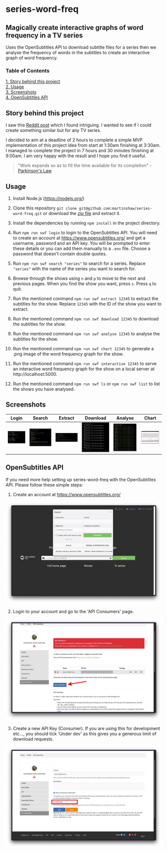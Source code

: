 # series-word-freq

## Magically create interactive graphs of word frequency in a TV series

Uses the OpenSubtitles API to download subtitle files for a series then we analyse the frequency of words in the subtitles to create an interactive graph of word frequency.

### Table of Contents
[ 1. Story behind this project](#story-behind-this-project)  
[ 2. Usage](#usage)  
[ 3. Screenshots](#screenshots)  
[ 4. OpenSubtitles API](#opensubtitles-api)

## Story behind this project

I saw this [Reddit post](https://old.reddit.com/r/SeveranceAppleTVPlus/comments/1ijju2m/data_visualizing_who_talks_when_by_episode/) which I found intriguing. I wanted to see if I could create something similar but for any TV series.

I decided to aim at a deadline of 2 hours to complete a simple MVP implementation of this project idea from start at 1:30am finishing at 3:30am. I managed to complete the project in 7 hours and 30 minutes finishing at 9:00am. I am very happy with the result and I hope you find it useful.

> "Work expands so as to fill the time available for its completion" - [Parkinson's Law](https://en.wikipedia.org/wiki/Parkinson%27s_law)

## Usage

1. Install Node.js (https://nodejs.org/)

2. Clone this repository `git clone git@github.com:martinshaw/series-word-freq.git` or download the [zip file](https://github.com/martinshaw/series-word-freq/archive/refs/heads/master.zip) and extract it.

3. Install the dependencies by running `npm install` in the project directory.

4. Run `npm run swf login` to login to the OpenSubtitles API. You will need to create an account at https://www.opensubtitles.org/ and get a username, password and an API key. You will be prompted to enter these details or you can add them manually to a `.env` file. Choose a password that doesn't contain double quotes.

4. Run `npm run swf search "series"` to search for a series. Replace `"series"` with the name of the series you want to search for.

5. Browse through the shows using `n` and `p` to move to the next and previous pages. When you find the show you want, press `s`. Press `q` to quit.

6. Run the mentioned command `npm run swf extract 12345` to extract the subtitles for the show. Replace `12345` with the ID of the show you want to extract.

7. Run the mentioned command `npm run swf download 12345` to download the subtitles for the show.

8. Run the mentioned command `npm run swf analyse 12345` to analyse the subtitles for the show.

9. Run the mentioned command `npm run swf chart 12345` to generate a .png image of the word frequency graph for the show.

10. Run the mentioned command `npm run swf interactive 12345` to serve an interactive word frequency graph for the show on a local server at http://localhost:5000.

11. Run the mentioned command `npm run swf ls` or `npm run swf list` to list the shows you have analysed.

## Screenshots

| Login | Search | Extract | Download | Analyse | Chart |
| --- | --- | --- | --- | --- | --- |
| ![Login](./screenshots/login.jpg) | ![Search](./screenshots/search.jpg) | ![Extract](./screenshots/extract.jpg) | ![Download](./screenshots/download.jpg) | ![Analyse](./screenshots/analyse.jpg) | ![Chart](./screenshots/chart.jpg) |


## OpenSubtitles API

If you need more help setting up series-word-freq with the OpenSubtitles API. Please follow these simple steps:

1. Create an account at https://www.opensubtitles.org/

![Register](./screenshots/os_1.jpg)

2. Login to your account and go to the 'API Consumers' page.

![API Consumers](./screenshots/os_2.jpg)

3. Create a new API Key (Consumer). If you are using this for development etc..., you should tick 'Under dev' as this gives you a generous limit of download requests.

![Create API Key](./screenshots/os_3.jpg)